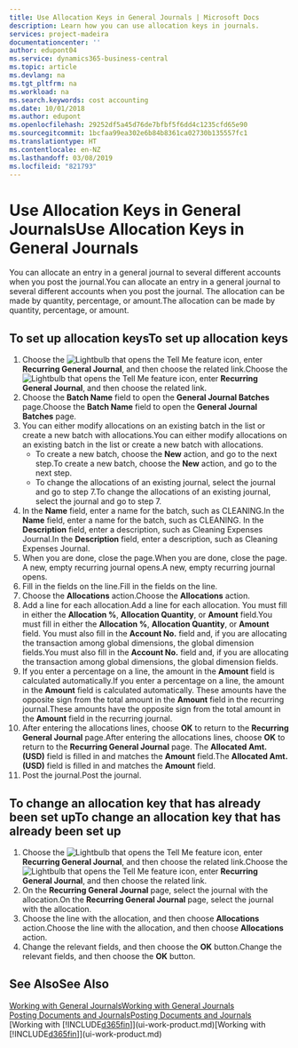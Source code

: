 ```yaml
---
title: Use Allocation Keys in General Journals | Microsoft Docs
description: Learn how you can use allocation keys in journals.
services: project-madeira
documentationcenter: ''
author: edupont04
ms.service: dynamics365-business-central
ms.topic: article
ms.devlang: na
ms.tgt_pltfrm: na
ms.workload: na
ms.search.keywords: cost accounting
ms.date: 10/01/2018
ms.author: edupont
ms.openlocfilehash: 29252df5a45d76de7bfbf5f6dd4c1235cfd65e90
ms.sourcegitcommit: 1bcfaa99ea302e6b84b8361ca02730b135557fc1
ms.translationtype: HT
ms.contentlocale: en-NZ
ms.lasthandoff: 03/08/2019
ms.locfileid: "821793"
---
```

# <a name="use-allocation-keys-in-general-journals"></a><span data-ttu-id="75bd0-103">Use Allocation Keys in General Journals</span><span class="sxs-lookup"><span data-stu-id="75bd0-103">Use Allocation Keys in General Journals</span></span>
<span data-ttu-id="75bd0-104">You can allocate an entry in a general journal to several different accounts when you post the journal.</span><span class="sxs-lookup"><span data-stu-id="75bd0-104">You can allocate an entry in a general journal to several different accounts when you post the journal.</span></span> <span data-ttu-id="75bd0-105">The allocation can be made by quantity, percentage, or amount.</span><span class="sxs-lookup"><span data-stu-id="75bd0-105">The allocation can be made by quantity, percentage, or amount.</span></span>

## <a name="to-set-up-allocation-keys"></a><span data-ttu-id="75bd0-106">To set up allocation keys</span><span class="sxs-lookup"><span data-stu-id="75bd0-106">To set up allocation keys</span></span>
1. <span data-ttu-id="75bd0-107">Choose the ![Lightbulb that opens the Tell Me feature](media/ui-search/search_small.png "Tell me what you want to do") icon, enter **Recurring General Journal**, and then choose the related link.</span><span class="sxs-lookup"><span data-stu-id="75bd0-107">Choose the ![Lightbulb that opens the Tell Me feature](media/ui-search/search_small.png "Tell me what you want to do") icon, enter **Recurring General Journal**, and then choose the related link.</span></span>
2. <span data-ttu-id="75bd0-108">Choose the **Batch Name** field to open the **General Journal Batches** page.</span><span class="sxs-lookup"><span data-stu-id="75bd0-108">Choose the **Batch Name** field to open the **General Journal Batches** page.</span></span>
3. <span data-ttu-id="75bd0-109">You can either modify allocations on an existing batch in the list or create a new batch with allocations.</span><span class="sxs-lookup"><span data-stu-id="75bd0-109">You can either modify allocations on an existing batch in the list or create a new batch with allocations.</span></span>
   * <span data-ttu-id="75bd0-110">To create a new batch, choose the **New** action, and go to the next step.</span><span class="sxs-lookup"><span data-stu-id="75bd0-110">To create a new batch, choose the **New** action, and go to the next step.</span></span>
   * <span data-ttu-id="75bd0-111">To change the allocations of an existing journal, select the journal and go to step 7.</span><span class="sxs-lookup"><span data-stu-id="75bd0-111">To change the allocations of an existing journal, select the journal and go to step 7.</span></span>    
4. <span data-ttu-id="75bd0-112">In the **Name** field, enter a name for the batch, such as CLEANING.</span><span class="sxs-lookup"><span data-stu-id="75bd0-112">In the **Name** field, enter a name for the batch, such as CLEANING.</span></span> <span data-ttu-id="75bd0-113">In the **Description** field, enter a description, such as Cleaning Expenses Journal.</span><span class="sxs-lookup"><span data-stu-id="75bd0-113">In the **Description** field, enter a description, such as Cleaning Expenses Journal.</span></span>
5. <span data-ttu-id="75bd0-114">When you are done, close the page.</span><span class="sxs-lookup"><span data-stu-id="75bd0-114">When you are done, close the page.</span></span> <span data-ttu-id="75bd0-115">A new, empty recurring journal opens.</span><span class="sxs-lookup"><span data-stu-id="75bd0-115">A new, empty recurring journal opens.</span></span>
6. <span data-ttu-id="75bd0-116">Fill in the fields on the line.</span><span class="sxs-lookup"><span data-stu-id="75bd0-116">Fill in the fields on the line.</span></span>
7. <span data-ttu-id="75bd0-117">Choose the **Allocations** action.</span><span class="sxs-lookup"><span data-stu-id="75bd0-117">Choose the **Allocations** action.</span></span>
8. <span data-ttu-id="75bd0-118">Add a line for each allocation.</span><span class="sxs-lookup"><span data-stu-id="75bd0-118">Add a line for each allocation.</span></span> <span data-ttu-id="75bd0-119">You must fill in either the **Allocation %**, **Allocation Quantity**, or **Amount** field.</span><span class="sxs-lookup"><span data-stu-id="75bd0-119">You must fill in either the **Allocation %**, **Allocation Quantity**, or **Amount** field.</span></span> <span data-ttu-id="75bd0-120">You must also fill in the **Account No.** field and, if you are allocating the transaction among global dimensions, the global dimension fields.</span><span class="sxs-lookup"><span data-stu-id="75bd0-120">You must also fill in the **Account No.** field and, if you are allocating the transaction among global dimensions, the global dimension fields.</span></span>
9. <span data-ttu-id="75bd0-121">If you enter a percentage on a line, the amount in the **Amount** field is calculated automatically.</span><span class="sxs-lookup"><span data-stu-id="75bd0-121">If you enter a percentage on a line, the amount in the **Amount** field is calculated automatically.</span></span> <span data-ttu-id="75bd0-122">These amounts have the opposite sign from the total amount in the **Amount** field in the recurring journal.</span><span class="sxs-lookup"><span data-stu-id="75bd0-122">These amounts have the opposite sign from the total amount in the **Amount** field in the recurring journal.</span></span>
10. <span data-ttu-id="75bd0-123">After entering the allocations lines, choose **OK** to return to the **Recurring General Journal** page.</span><span class="sxs-lookup"><span data-stu-id="75bd0-123">After entering the allocations lines, choose **OK** to return to the **Recurring General Journal** page.</span></span> <span data-ttu-id="75bd0-124">The **Allocated Amt. (USD)** field is filled in and matches the **Amount** field.</span><span class="sxs-lookup"><span data-stu-id="75bd0-124">The **Allocated Amt. (USD)** field is filled in and matches the **Amount** field.</span></span>
11. <span data-ttu-id="75bd0-125">Post the journal.</span><span class="sxs-lookup"><span data-stu-id="75bd0-125">Post the journal.</span></span>

## <a name="to-change-an-allocation-key-that-has-already-been-set-up"></a><span data-ttu-id="75bd0-126">To change an allocation key that has already been set up</span><span class="sxs-lookup"><span data-stu-id="75bd0-126">To change an allocation key that has already been set up</span></span>
1. <span data-ttu-id="75bd0-127">Choose the ![Lightbulb that opens the Tell Me feature](media/ui-search/search_small.png "Tell me what you want to do") icon, enter **Recurring General Journal**, and then choose the related link.</span><span class="sxs-lookup"><span data-stu-id="75bd0-127">Choose the ![Lightbulb that opens the Tell Me feature](media/ui-search/search_small.png "Tell me what you want to do") icon, enter **Recurring General Journal**, and then choose the related link.</span></span>
2. <span data-ttu-id="75bd0-128">On the **Recurring General Journal** page, select the journal with the allocation.</span><span class="sxs-lookup"><span data-stu-id="75bd0-128">On the **Recurring General Journal** page, select the journal with the allocation.</span></span>
3. <span data-ttu-id="75bd0-129">Choose the line with the allocation, and then choose **Allocations** action.</span><span class="sxs-lookup"><span data-stu-id="75bd0-129">Choose the line with the allocation, and then choose **Allocations** action.</span></span>
4. <span data-ttu-id="75bd0-130">Change the relevant fields, and then choose the **OK** button.</span><span class="sxs-lookup"><span data-stu-id="75bd0-130">Change the relevant fields, and then choose the **OK** button.</span></span>

## <a name="see-also"></a><span data-ttu-id="75bd0-131">See Also</span><span class="sxs-lookup"><span data-stu-id="75bd0-131">See Also</span></span>
[<span data-ttu-id="75bd0-132">Working with General Journals</span><span class="sxs-lookup"><span data-stu-id="75bd0-132">Working with General Journals</span></span>](ui-work-general-journals.md)  
[<span data-ttu-id="75bd0-133">Posting Documents and Journals</span><span class="sxs-lookup"><span data-stu-id="75bd0-133">Posting Documents and Journals</span></span>](ui-post-documents-journals.md)  
<span data-ttu-id="75bd0-134">[Working with [!INCLUDE[d365fin](includes/d365fin_md.md)]](ui-work-product.md)</span><span class="sxs-lookup"><span data-stu-id="75bd0-134">[Working with [!INCLUDE[d365fin](includes/d365fin_md.md)]](ui-work-product.md)</span></span>
